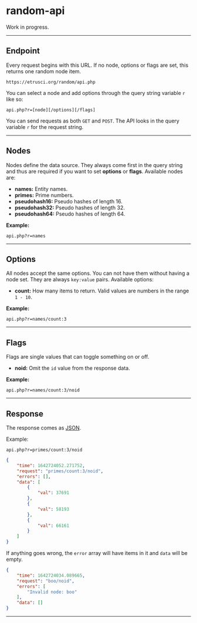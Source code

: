 # random-api

Work in progress.

---

## Endpoint

Every request begins with this URL. If no node, options or flags are set, this returns one random node item.

```text
https://etrusci.org/random/api.php
```

You can select a node and add options through the query string variable `r` like so:

```text
api.php?r=[node][/options][/flags]
```

You can send requests as both `GET` and `POST`. The API looks in the query variable `r` for the request string.

---

## Nodes

Nodes define the data source. They always come first in the query string and thus are required if you want to set **options** or **flags**. Available nodes are:

- **names:** Entity names.
- **primes:** Prime numbers.
- **pseudohash16:** Pseudo hashes of length 16.
- **pseudohash32:** Pseudo hashes of length 32.
- **pseudohash64:** Pseudo hashes of length 64.

**Example:**

```text
api.php?r=names
```

---

## Options

All nodes accept the same options. You can not have them without having a node set. They are always `key:value` pairs. Available options:

- **count:** How many items to return. Valid values are numbers in the range `1 - 10`.

**Example:**

```text
api.php?r=names/count:3
```

---

## Flags

Flags are single values that can toggle something on or off.

- **noid:** Omit the `id` value from the response data.

**Example:**

```text
api.php?r=names/count:3/noid
```

---

## Response

The response comes as [JSON](https://json.org).

Example:

```curl
api.php?r=primes/count:3/noid
```

```json
{
    "time": 1642724052.271752,
    "request": "primes/count:3/noid",
    "errors": [],
    "data": [
        {
            "val": 37691
        },
        {
            "val": 58193
        },
        {
            "val": 66161
        }
    ]
}
```

If anything goes wrong, the `error` array will have items in it and `data` will be empty.

```json
{
    "time": 1642724034.089665,
    "request": "boo/noid",
    "errors": [
        "Invalid node: boo"
    ],
    "data": []
}
```

---
